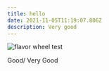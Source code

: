 ```yaml
---
title: hello
date: 2021-11-05T11:19:07.806Z
description: Very good
---
```

![flavor wheel test]()

Good/ Very Good